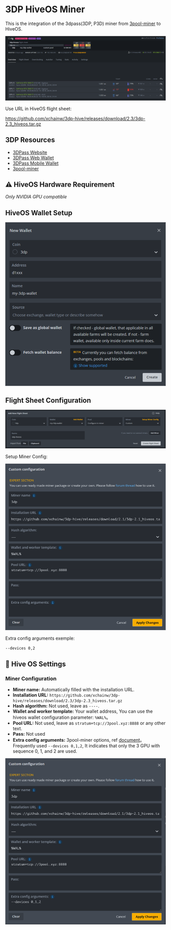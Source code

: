 # 3DP HiveOS Miner
This is the integration of the 3dpass(3DP, P3D) miner from [3pool-miner](https://github.com/3poolxyz/3pool-miner-release) to HiveOS.

![Header](img/Header.png)

Use URL in HiveOS flight sheet:

https://github.com/xchainw/3dp-hive/releases/download/2.3/3dp-2.3_hiveos.tar.gz

## 3DP Resources

- [3DPass Website](https://3dpass.org/)
- [3DPass Web Wallet](https://wallet.3dpass.org/)
- [3DPass Mobile Wallet](https://3dpass.org/mobile-wallet)
- [3pool-miner](https://github.com/3poolxyz/3pool-miner-release)

## :warning: HiveOS Hardware Requirement
*Only NVIDIA GPU compatible*

## HiveOS Wallet Setup

![Wallet Setup](img/HiveOSWalletSetup.png)

## Flight Sheet Configuration
![Flight Sheet 1](img/FlightSheet1.png)

Setup Miner Config:

![Flight Sheet 2](img/FlightSheet2.png)

Extra config arguments exemple:

```
--devices 0,2
```

## :wrench: Hive OS Settings

### Miner Configuration

- **Miner name:** Automatically filled with the installation URL.
- **Installation URL:** `https://github.com/xchainw/3dp-hive/releases/download/2.3/3dp-2.3_hiveos.tar.gz`
- **Hash algorithm:** Not used, leave as `----`.
- **Wallet and worker template:** Your wallet address, You can use the hiveos wallet configuration parameter:  `%WAL%`。
- **Pool URL:** Not used, leave as `stratum+tcp://3pool.xyz:8888` or any other text.
- **Pass:** Not used
- **Extra config arguments:** 3pool-miner options, ref [document](https://github.com/3poolxyz/3pool-miner-release#options)。Frequently used `--devices 0,1,2`, It indicates that only the 3 GPU with sequence 0, 1, and 2 are used.

![Extra config arguments Example](img/FlightSheet3.png)
